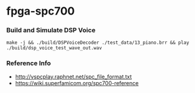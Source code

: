 # fpga-spc700

### Build and Simulate DSP Voice
```
make -j && ./build/DSPVoiceDecoder ./test_data/13_piano.brr && play ./build/dsp_voice_test_wave_out.wav
```

### Reference Info
- http://vspcplay.raphnet.net/spc_file_format.txt
- https://wiki.superfamicom.org/spc700-reference
